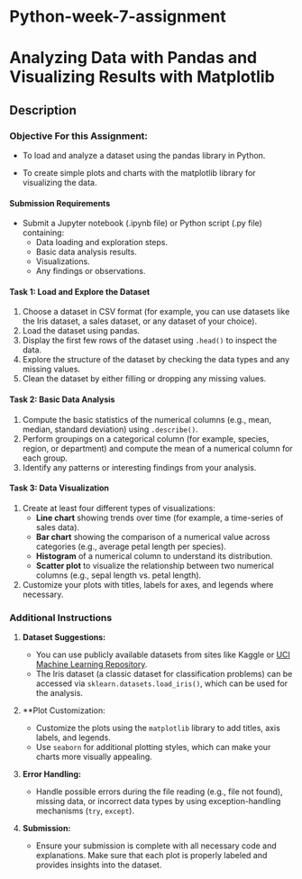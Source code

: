 # Python-week-7-assignment

# **Analyzing Data with Pandas and Visualizing Results with Matplotlib**

## **Description**

### **Objective For this Assignment:**

* To load and analyze a dataset using the pandas library in Python.

* To create simple plots and charts with the matplotlib library for visualizing the data.


#### **Submission Requirements**
* Submit a Jupyter notebook (.ipynb file) or Python script (.py file) containing:
    * Data loading and exploration steps.
    * Basic data analysis results.
    * Visualizations.
    * Any findings or observations.


#### **Task 1: Load and Explore the Dataset**
1. Choose a dataset in CSV format (for example, you can use datasets like the Iris dataset, a sales dataset, or any dataset of your choice).
2. Load the dataset using pandas.
3. Display the first few rows of the dataset using `.head()` to inspect the data.
4. Explore the structure of the dataset by checking the data types and any missing values.
5. Clean the dataset by either filling or dropping any missing values.


#### **Task 2: Basic Data Analysis**
1. Compute the basic statistics of the numerical columns (e.g., mean, median, standard deviation) using `.describe()`.
2. Perform groupings on a categorical column (for example, species, region, or department) and compute the mean of a numerical column for each group.
3. Identify any patterns or interesting findings from your analysis.


#### **Task 3: Data Visualization**
1. Create at least four different types of visualizations:
    * **Line chart** showing trends over time (for example, a time-series of sales data).
    * **Bar chart** showing the comparison of a numerical value across categories (e.g., average petal length per species).
    * **Histogram** of a numerical column to understand its distribution.
    * **Scatter plot** to visualize the relationship between two numerical columns (e.g., sepal length vs. petal length).
2. Customize your plots with titles, labels for axes, and legends where necessary.


### Additional Instructions

1. **Dataset Suggestions:**
    * You can use publicly available datasets from sites like Kaggle or [UCI Machine Learning Repository](https://archive.ics.uci.edu/).
    * The Iris dataset (a classic dataset for classification problems) can be accessed via `sklearn.datasets.load_iris()`, which can be used for the analysis.

2. **Plot Customization:
    * Customize the plots using the `matplotlib` library to add titles, axis labels, and legends.
    * Use `seaborn` for additional plotting styles, which can make your charts more visually appealing.

3. **Error Handling:**
    * Handle possible errors during the file reading (e.g., file not found), missing data, or incorrect data types by using exception-handling mechanisms (`try`, `except`).

4. **Submission:**
    * Ensure your submission is complete with all necessary code and explanations. Make sure that each plot is properly labeled and provides insights into the dataset.

